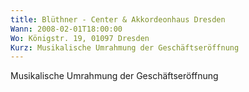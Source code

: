 ```yaml
---
title: Blüthner - Center & Akkordeonhaus Dresden
Wann: 2008-02-01T18:00:00
Wo: Königstr. 19, 01097 Dresden
Kurz: Musikalische Umrahmung der Geschäftseröffnung
---
```


Musikalische Umrahmung der Geschäftseröffnung